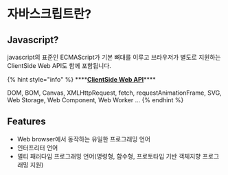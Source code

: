# 자바스크립트란?

## Javascript?

javascript의 표준인 ECMAScript가 기본 뼈대를 이루고 브라우저가 별도로 지원하는 ClientSide Web API도 함께 포함됩니다.

{% hint style="info" %}
\*\*\*\*[**ClientSide Web API**](https://developer.mozilla.org/ko/docs/Web/API)\*\*\*\*

DOM, BOM, Canvas, XMLHttpRequest, fetch, requestAnimationFrame, SVG, Web Storage, Web Component, Web Worker ...
{% endhint %}

## Features

* Web browser에서 동작하는 유일한 프로그래밍 언어
* 인터프리터 언어
* 멀티 패러다임 프로그래밍 언어\(명령형, 함수형, 프로토타입 기반 객체지향 프로그래밍 지원\)

